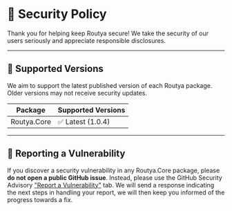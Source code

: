 # 🔐 Security Policy

Thank you for helping keep Routya secure! We take the security of our users seriously and appreciate responsible disclosures.

---

## 📅 Supported Versions

We aim to support the latest published version of each Routya package. Older versions may not receive security updates.

| Package            | Supported Versions |
|--------------------|--------------------|
| Routya.Core   | ✅ Latest (1.0.4) |

---

## 📣 Reporting a Vulnerability

If you discover a security vulnerability in any Routya.Core package, please **do not open a public GitHub issue**. Instead, please use the GitHub Security Advisory ["Report a Vulnerability"](https://github.com/HBartosch/Routya/security/advisories/new) tab.
We will send a response indicating the next steps in handling your report, we will then keep you informed of the progress towards a fix.
